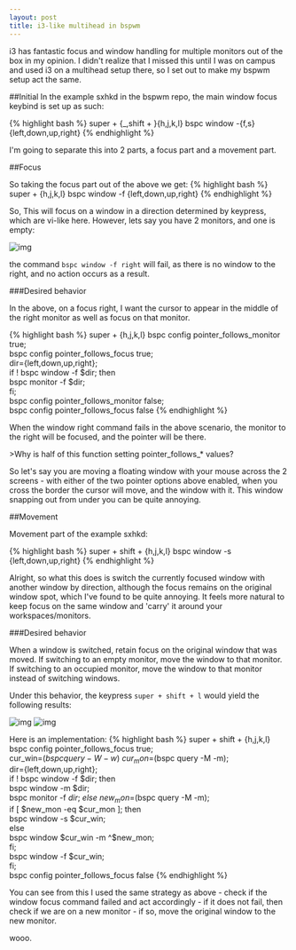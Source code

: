 ```yaml
---
layout: post
title: i3-like multihead in bspwm
---
```


i3 has fantastic focus and window handling for multiple monitors out of the box in my opinion. I didn't realize that I missed this until I was on campus and used i3 on a multihead setup there, so I set out to make my bspwm setup act the same.

##Initial
In the example sxhkd in the bspwm repo, the main window focus keybind is set up as such:

{% highlight bash %}
super + {_,shift + }{h,j,k,l}
    bspc window -{f,s} {left,down,up,right}
{% endhighlight %}

I'm going to separate this into 2 parts, a focus part and a movement part.

##Focus

So taking the focus part out of the above we get:
{% highlight bash %}
super + {h,j,k,l}
    bspc window -f {left,down,up,right}
{% endhighlight %}

So, This will focus on a window in a direction determined by keypress, which are vi-like here. However, lets say you have 2 monitors, and one is empty:

![img](http://i.imgur.com/5VBlIjn.png)

the command `bspc window -f right` will fail, as there is no window to the right, and no action occurs as a result.


###Desired behavior

In the above, on a focus right, I want the cursor to appear in the middle of the right monitor as well as focus on that monitor.

{% highlight bash %}
super +  {h,j,k,l}
    bspc config pointer_follows_monitor true; \
    bspc config pointer_follows_focus true; \
    dir={left,down,up,right}; \
        if ! bspc window -f $dir; then \
    bspc monitor -f $dir; \
    fi; \
    bspc config pointer_follows_monitor false; \
    bspc config pointer_follows_focus false
{% endhighlight %}

When the window right command fails in the above scenario, the monitor to the right will be focused, and the pointer will be there.

\>Why is half of this function setting pointer_follows_* values?

So let's say you are moving a floating window with your mouse across the 2 screens - with either of the two pointer options above enabled, when you cross the border the cursor will move, and the window with it. This window snapping out from under you can be quite annoying.

##Movement

Movement part of the example sxhkd:

{% highlight bash %}
super + shift + {h,j,k,l}
    bspc window -s {left,down,up,right}
{% endhighlight %}

Alright, so what this does is switch the currently focused window with another window by direction, although the focus remains on the original window spot, which I've found to be quite annoying. It feels more natural to keep focus on the same window and 'carry' it around your workspaces/monitors.

###Desired behavior

When a window is switched, retain focus on the original window that was moved. If switching to an empty monitor, move the window to that monitor. If switching to an occupied monitor, move the window to that monitor instead of switching windows.

Under this behavior, the keypress `super + shift + l` would yield the following results:

![img](http://i.imgur.com/ofjhFSP.png)
![img](http://i.imgur.com/HyahZTU.png)

Here is an implementation:
{% highlight bash %}
super + shift + {h,j,k,l}
    bspc config pointer_follows_focus true; \
    cur_win=$(bspc query -W -w) \
    cur_mon=$(bspc query -M -m); \
    dir={left,down,up,right}; \
    if ! bspc window -f $dir; then \
        bspc window -m $dir; \
        bspc monitor -f $dir; \
    else \
        new_mon=$(bspc query -M -m); \
        if [ $new_mon -eq $cur_mon ]; then \
            bspc window -s $cur_win; \
        else \
            bspc window $cur_win -m ^$new_mon; \
        fi; \
    bspc window -f $cur_win; \
    fi; \
    bspc config pointer_follows_focus false
{% endhighlight %}

You can see from this I used the same strategy as above - check if the window focus command failed and act accordingly - if it does not fail, then check if we are on a new monitor - if so, move the original window to the new monitor.

wooo.

